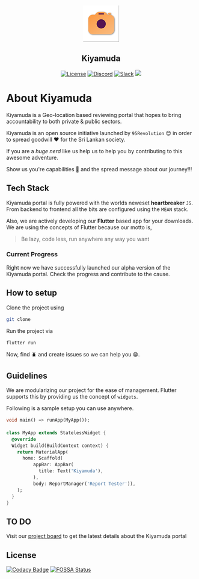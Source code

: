 <p align="center">
<img src="https://github.com/95Revolution/Kiyamuda-pwa/blob/master/public/src/images/icons/app-icon-96x96.png" alt="Kiyamuda">
</p>
<h2 align="center">Kiyamuda</h2>

<p align="center">
<a href="https://github.com/95Revolution/Kiyamuda-pwa/blob/master/LICENSE"><img src="https://poser.pugx.org/laravel/framework/license.svg" alt="License"></a>
<a href="https://discord.gg/p9gHBZj"><img src="https://img.shields.io/badge/chat-on%20discord-7289da.svg" alt="Discord"></a>
<a href="https://join.slack.com/t/95revolution/shared_invite/enQtNDI0NDAxODg3NzgzLTdkMTZmMDM3N2E3MThlZTQwY2EzMjAzMWZjOTYwZGY2MjcyMzE4YmFiMzkzOTk1Yjg4MjI4ZWM1ZTc0NDI1ZWY"><img src="https://img.shields.io/badge/chat-on%20slack-7289da.svg" alt="Slack"></a>
<a href="https://app.fossa.io/projects/git%2Bgithub.com%2F95Revolution%2FKiyamuda-flutter?ref=badge_shield" alt="FOSSA Status"><img src="https://app.fossa.io/api/projects/git%2Bgithub.com%2F95Revolution%2FKiyamuda-flutter.svg?type=shield"/></a>
</p>

# About Kiyamuda

Kiyamuda is a Geo-location based reviewing portal that hopes to bring accountability to both private & public sectors.

Kiyamuda is an open source initiative launched by `95Revolution` :blush: in order to spread goodwill :heart: for the Sri Lankan society.

If you are a _huge nerd_ like us help us to help you by contributing to this awesome adventure.

Show us you're capabilities :muscle: and the spread message about our journey!!!

## Tech Stack

Kiyamuda portal is fully powered with the worlds neweset **heartbreaker** `JS`. From backend to frontend all the bits are configured using the `MEAN` stack.

Also, we are actively developing our **Flutter** based app for your downloads. We are using the concepts of Flutter because our motto is,

> Be lazy, code less, run anywhere any way you want

### Current Progress

Right now we have successfully launched our alpha version of the Kiyamuda portal. Check the progress and contribute to the cause.

## How to setup

Clone the project using

```sh
git clone
```

Run the project via

```sh
flutter run
```
Now, find :beetle: and create issues so we can help you :grin:.

## Guidelines

We are modularizing our project for the ease of management. Flutter supports this by providing us the concept of `widgets`.

Following is a sample setup you can use anywhere.

```dart
void main() => runApp(MyApp());

class MyApp extends StatelessWidget {
  @override
  Widget build(BuildContext context) {
    return MaterialApp(
      home: Scaffold(
          appBar: AppBar(
            title: Text('Kiyamuda'),
          ),
          body: ReportManager('Report Tester')),
    );
  }
}
```

## TO DO

Visit our [project board](https://github.com/95Revolution/Kiyamuda-pwa/projects/1) to get the latest details about the Kiyamuda portal

## License
[![Codacy Badge](https://api.codacy.com/project/badge/Grade/723b0fbe52c1418a8c9d24cbd0cfca64)](https://app.codacy.com/app/DevDHera/Kiyamuda-flutter?utm_source=github.com&utm_medium=referral&utm_content=95Revolution/Kiyamuda-flutter&utm_campaign=Badge_Grade_Dashboard)
[![FOSSA Status](https://app.fossa.io/api/projects/git%2Bgithub.com%2F95Revolution%2FKiyamuda-flutter.svg?type=large)](https://app.fossa.io/projects/git%2Bgithub.com%2F95Revolution%2FKiyamuda-flutter?ref=badge_large)